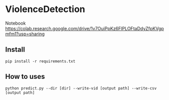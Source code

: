 # ViolenceDetection

Notebook https://colab.research.google.com/drive/1v7OuiPpKz6FlPLOFtaDdyZfpKVgpmfm1?usp=sharing

## Install
```
pip install -r requirements.txt
```

## How to uses
```
python predict.py --dir [dir] --write-vid [output path] --write-csv [output path]
```
